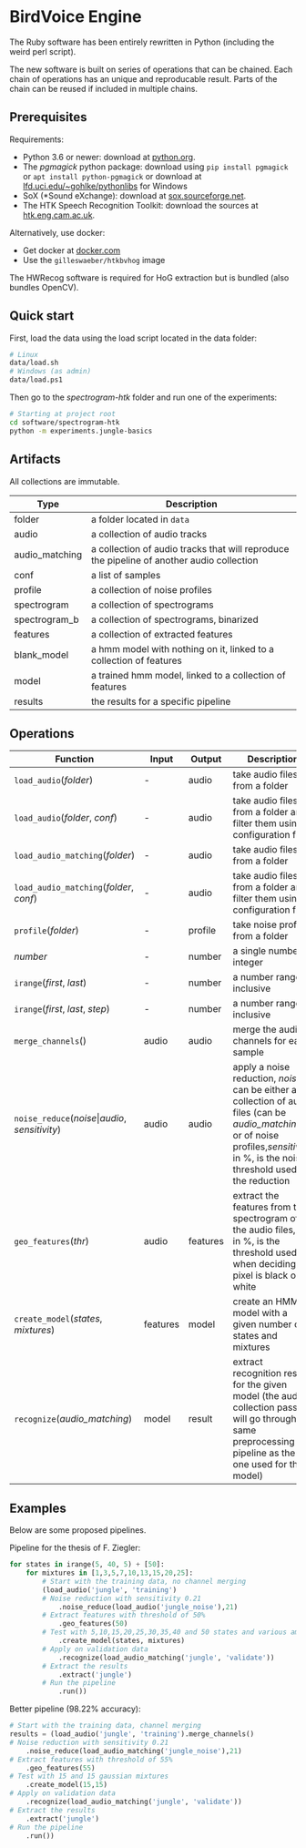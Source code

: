 BirdVoice Engine
============

The Ruby software has been entirely rewritten in Python (including the weird perl script).

The new software is built on series of operations that can be chained. Each chain of operations has an unique and reproducable result. Parts of the chain can be reused if included in multiple chains.

Prerequisites
-------------
Requirements:
- Python 3.6 or newer: download at [python.org](https://www.python.org/).
- The *pgmagick* python package: download using `pip install pgmagick` or `apt install python-pgmagick` or download at [lfd.uci.edu/~gohlke/pythonlibs](https://www.lfd.uci.edu/~gohlke/pythonlibs/#pgmagick) for Windows
- SoX (*Sound eXchange): download at [sox.sourceforge.net](http://sox.sourceforge.net/).
- The HTK Speech Recognition Toolkit: download the sources at [htk.eng.cam.ac.uk](http://htk.eng.cam.ac.uk/).

Alternatively, use docker:
- Get docker at [docker.com](https://www.docker.com/)
- Use the `gilleswaeber/htkbvhog` image

The HWRecog software is required for HoG extraction but is bundled (also bundles OpenCV).

Quick start
-----------
First, load the data using the load script located in the data folder:
```sh
# Linux
data/load.sh
# Windows (as admin)
data/load.ps1
```
Then go to the *spectrogram-htk* folder and run one of the experiments:
```sh
# Starting at project root
cd software/spectrogram-htk
python -m experiments.jungle-basics
```

Artifacts
---------
All collections are immutable.

Type           | Description
-------------- | -----------
folder         | a folder located in `data`
audio          | a collection of audio tracks
audio_matching | a collection of audio tracks that will reproduce the pipeline of another audio collection
conf           | a list of samples
profile        | a collection of noise profiles
spectrogram    | a collection of spectrograms
spectrogram_b  | a collection of spectrograms, binarized
features       | a collection of extracted features
blank_model    | a hmm model with nothing on it, linked to a collection of features
model          | a trained hmm model, linked to a collection of features
results        | the results for a specific pipeline


Operations
----------

Function | Input | Output | Description
-------- | ----- | ------ | -----------
`load_audio`(*folder*) | - | audio | take audio files from a folder
`load_audio`(*folder*, *conf*) | - | audio | take audio files from a folder and filter them using a configuration file
`load_audio_matching`(*folder*) | - | audio | take audio files from a folder
`load_audio_matching`(*folder*, *conf*) | - | audio | take audio files from a folder and filter them using a configuration file
`profile`(*folder*) | - | profile | take noise profiles from a folder
*number* | - | number | a single number, integer
`irange`(*first*, *last*) | - | number | a number range, inclusive
`irange`(*first*, *last*, *step*) | - | number | a number range, inclusive
`merge_channels`() | audio | audio | merge the audio channels for each sample
`noise_reduce`(*noise*\|*audio*, *sensitivity*) | audio | audio | apply a noise reduction, *noise* can be either a collection of audio files (can be *audio_matching*) or of noise profiles,*sensitivity*, in %, is the noise threshold used for the reduction
`geo_features`(*thr*) | audio | features | extract the features from the spectrogram of the audio files, *thr*, in %, is the threshold used when deciding if a pixel is black or white
`create_model`(*states*, *mixtures*) | features | model | create an HMM model with a given number of states and mixtures
`recognize`(*audio_matching*) | model | result | extract recognition results for the given model (the audio collection passed will go through the same preprocessing pipeline as the one used for the model)

Examples
--------
Below are some proposed pipelines.

Pipeline for the thesis of F. Ziegler:
```python
for states in irange(5, 40, 5) + [50]:
	for mixtures in [1,3,5,7,10,13,15,20,25]:
		# Start with the training data, no channel merging
		(load_audio('jungle', 'training')
		# Noise reduction with sensitivity 0.21
			.noise_reduce(load_audio('jungle_noise'),21)
		# Extract features with threshold of 50%
			.geo_features(50)
		# Test with 5,10,15,20,25,30,35,40 and 50 states and various amounts of gaussian mixtures
			.create_model(states, mixtures)
		# Apply on validation data
			.recognize(load_audio_matching('jungle', 'validate'))
		# Extract the results
            .extract('jungle')
        # Run the pipeline
			.run())
```

Better pipeline (98.22% accuracy):
```python
# Start with the training data, channel merging
results = (load_audio('jungle', 'training').merge_channels()
# Noise reduction with sensitivity 0.21
    .noise_reduce(load_audio_matching('jungle_noise'),21)
# Extract features with threshold of 55%
    .geo_features(55)
# Test with 15 and 15 gaussian mixtures
    .create_model(15,15)
# Apply on validation data
    .recognize(load_audio_matching('jungle', 'validate'))
# Extract the results
    .extract('jungle')
# Run the pipeline
	.run())
```
